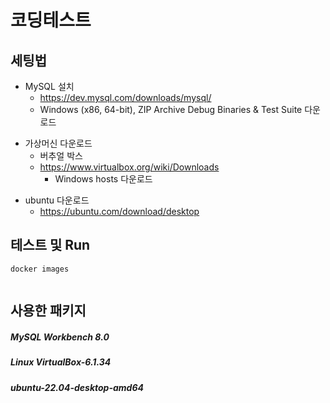 # 코딩테스트

## 세팅법
* MySQL 설치 <br>
  * https://dev.mysql.com/downloads/mysql/
  * Windows (x86, 64-bit), ZIP Archive Debug Binaries & Test Suite 다운로드 

+ 가상머신 다운로드
  + 버추얼 박스
  + https://www.virtualbox.org/wiki/Downloads
    + Windows hosts 다운로드 
    
- ubuntu 다운로드
  - https://ubuntu.com/download/desktop

## 테스트 및 Run
```linux
docker images


```



## 사용한 패키지

##### MySQL Workbench 8.0
##### Linux VirtualBox-6.1.34
##### ubuntu-22.04-desktop-amd64

